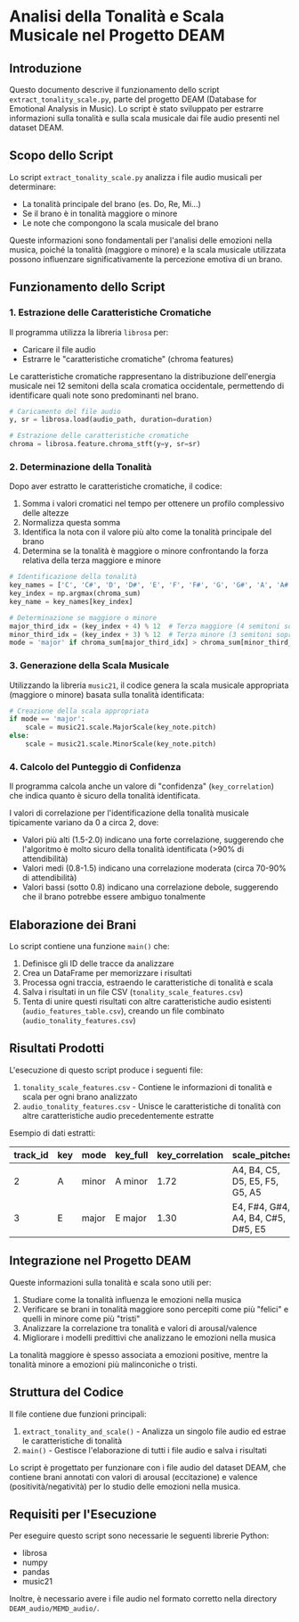 # Analisi della Tonalità e Scala Musicale nel Progetto DEAM

## Introduzione

Questo documento descrive il funzionamento dello script `extract_tonality_scale.py`, parte del progetto DEAM (Database for Emotional Analysis in Music). Lo script è stato sviluppato per estrarre informazioni sulla tonalità e sulla scala musicale dai file audio presenti nel dataset DEAM.

## Scopo dello Script

Lo script `extract_tonality_scale.py` analizza i file audio musicali per determinare:

- La tonalità principale del brano (es. Do, Re, Mi...)
- Se il brano è in tonalità maggiore o minore
- Le note che compongono la scala musicale del brano

Queste informazioni sono fondamentali per l'analisi delle emozioni nella musica, poiché la tonalità (maggiore o minore) e la scala musicale utilizzata possono influenzare significativamente la percezione emotiva di un brano.

## Funzionamento dello Script

### 1. Estrazione delle Caratteristiche Cromatiche

Il programma utilizza la libreria `librosa` per:
- Caricare il file audio
- Estrarre le "caratteristiche cromatiche" (chroma features)

Le caratteristiche cromatiche rappresentano la distribuzione dell'energia musicale nei 12 semitoni della scala cromatica occidentale, permettendo di identificare quali note sono predominanti nel brano.

```python
# Caricamento del file audio
y, sr = librosa.load(audio_path, duration=duration)

# Estrazione delle caratteristiche cromatiche
chroma = librosa.feature.chroma_stft(y=y, sr=sr)
```

### 2. Determinazione della Tonalità

Dopo aver estratto le caratteristiche cromatiche, il codice:

1. Somma i valori cromatici nel tempo per ottenere un profilo complessivo delle altezze
2. Normalizza questa somma
3. Identifica la nota con il valore più alto come la tonalità principale del brano
4. Determina se la tonalità è maggiore o minore confrontando la forza relativa della terza maggiore e minore

```python
# Identificazione della tonalità
key_names = ['C', 'C#', 'D', 'D#', 'E', 'F', 'F#', 'G', 'G#', 'A', 'A#', 'B']
key_index = np.argmax(chroma_sum)
key_name = key_names[key_index]

# Determinazione se maggiore o minore
major_third_idx = (key_index + 4) % 12  # Terza maggiore (4 semitoni sopra)
minor_third_idx = (key_index + 3) % 12  # Terza minore (3 semitoni sopra)
mode = 'major' if chroma_sum[major_third_idx] > chroma_sum[minor_third_idx] else 'minor'
```

### 3. Generazione della Scala Musicale

Utilizzando la libreria `music21`, il codice genera la scala musicale appropriata (maggiore o minore) basata sulla tonalità identificata:

```python
# Creazione della scala appropriata
if mode == 'major':
    scale = music21.scale.MajorScale(key_note.pitch)
else:
    scale = music21.scale.MinorScale(key_note.pitch)
```

### 4. Calcolo del Punteggio di Confidenza

Il programma calcola anche un valore di "confidenza" (`key_correlation`) che indica quanto è sicuro della tonalità identificata.

I valori di correlazione per l'identificazione della tonalità musicale tipicamente variano da 0 a circa 2, dove:

- Valori più alti (1.5-2.0) indicano una forte correlazione, suggerendo che l'algoritmo è molto sicuro della tonalità identificata (>90% di attendibilità)
- Valori medi (0.8-1.5) indicano una correlazione moderata (circa 70-90% di attendibilità)
- Valori bassi (sotto 0.8) indicano una correlazione debole, suggerendo che il brano potrebbe essere ambiguo tonalmente

## Elaborazione dei Brani

Lo script contiene una funzione `main()` che:

1. Definisce gli ID delle tracce da analizzare
2. Crea un DataFrame per memorizzare i risultati
3. Processa ogni traccia, estraendo le caratteristiche di tonalità e scala
4. Salva i risultati in un file CSV (`tonality_scale_features.csv`)
5. Tenta di unire questi risultati con altre caratteristiche audio esistenti (`audio_features_table.csv`), creando un file combinato (`audio_tonality_features.csv`)

## Risultati Prodotti

L'esecuzione di questo script produce i seguenti file:

1. `tonality_scale_features.csv` - Contiene le informazioni di tonalità e scala per ogni brano analizzato
2. `audio_tonality_features.csv` - Unisce le caratteristiche di tonalità con altre caratteristiche audio precedentemente estratte

Esempio di dati estratti:

| track_id | key | mode | key_full | key_correlation | scale_pitches |
|----------|-----|------|----------|-----------------|---------------|
| 2 | A | minor | A minor | 1.72 | A4, B4, C5, D5, E5, F5, G5, A5 |
| 3 | E | major | E major | 1.30 | E4, F#4, G#4, A4, B4, C#5, D#5, E5 |

## Integrazione nel Progetto DEAM

Queste informazioni sulla tonalità e scala sono utili per:

1. Studiare come la tonalità influenza le emozioni nella musica
2. Verificare se brani in tonalità maggiore sono percepiti come più "felici" e quelli in minore come più "tristi"
3. Analizzare la correlazione tra tonalità e valori di arousal/valence
4. Migliorare i modelli predittivi che analizzano le emozioni nella musica

La tonalità maggiore è spesso associata a emozioni positive, mentre la tonalità minore a emozioni più malinconiche o tristi.

## Struttura del Codice

Il file contiene due funzioni principali:

1. `extract_tonality_and_scale()` - Analizza un singolo file audio ed estrae le caratteristiche di tonalità
2. `main()` - Gestisce l'elaborazione di tutti i file audio e salva i risultati

Lo script è progettato per funzionare con i file audio del dataset DEAM, che contiene brani annotati con valori di arousal (eccitazione) e valence (positività/negatività) per lo studio delle emozioni nella musica.

## Requisiti per l'Esecuzione

Per eseguire questo script sono necessarie le seguenti librerie Python:

- librosa
- numpy
- pandas
- music21

Inoltre, è necessario avere i file audio nel formato corretto nella directory `DEAM_audio/MEMD_audio/`.